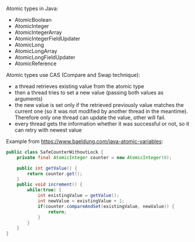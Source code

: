 Atomic types in Java:
- AtomicBoolean
- AtomicInteger
- AtomicIntegerArray
- AtomicIntegerFieldUpdater
- AtomicLong
- AtomicLongArray
- AtomicLongFieldUpdater
- AtomicReference

Atomic types use CAS (Compare and Swap technique):
- a thread retrieves existing value from the atomic type
- then a thread tries to set a new value (passing both values as arguments)
- the new value is set only if the retrieved previously value matches the current one (so it was not modified by another thread in the meantime). Therefore only one thread can update the value, other will fail.
- every thread gets the information whether it was successful or not, so it can retry with newest value

Example from https://www.baeldung.com/java-atomic-variables:

```java
public class SafeCounterWithoutLock {
    private final AtomicInteger counter = new AtomicInteger(0);

    public int getValue() {
        return counter.get();
    }
    public void increment() {
        while(true) {
            int existingValue = getValue();
            int newValue = existingValue + 1;
            if(counter.compareAndSet(existingValue, newValue)) {
                return;
            }
        }
    }
}
```
